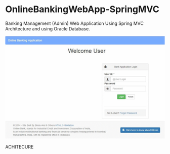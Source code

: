 # OnlineBankingWebApp-SpringMVC
Banking Management (Admin) Web Application Using Spring MVC Architecture and using Oracle Database.



![Online Bank App](https://github.com/avinash28196/OnlineBankingWebApp-SpringMVC/blob/master/images/BankApp%20(1).gif.crdownload.gif)


ACHITECURE 



